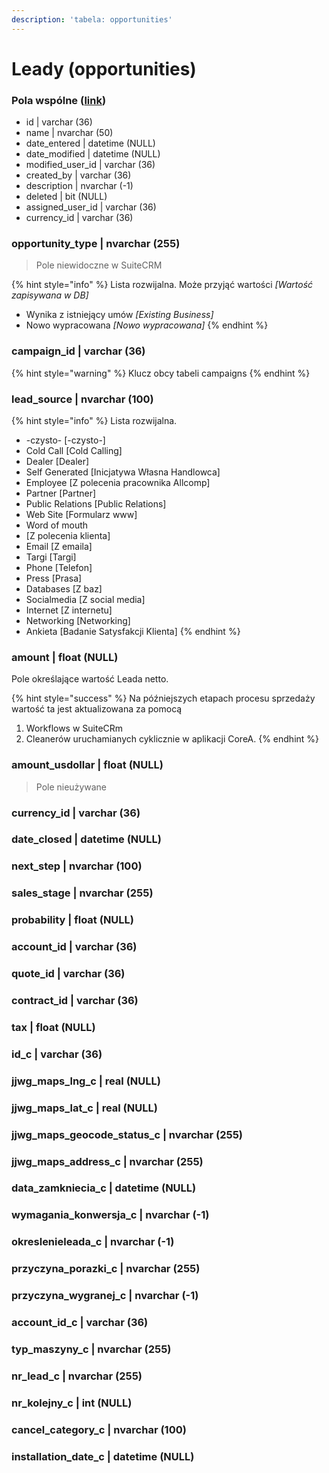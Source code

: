 ```yaml
---
description: 'tabela: opportunities'
---
```


# Leady \(opportunities\)

### Pola wspólne \([link](https://app.gitbook.com/@pio-skro/s/dokumentacja-crm/~/drafts/-Lmo1Xvz8Q5J3wfhFDSw/primary/pola-wspolne)\)

* id \| varchar \(36\)
* name \| nvarchar \(50\) 
* date\_entered \| datetime \(NULL\) 
* date\_modified \| datetime \(NULL\) 
* modified\_user\_id \| varchar \(36\) 
* created\_by \| varchar \(36\) 
* description \| nvarchar \(-1\) 
* deleted \| bit \(NULL\) 
* assigned\_user\_id \| varchar \(36\) 
* currency\_id \| varchar \(36\) 

### opportunity\_type \| nvarchar \(255\) 

> Pole niewidoczne w SuiteCRM

{% hint style="info" %}
Lista rozwijalna. Może przyjąć wartości _\[Wartość zapisywana w DB\]_

* Wynika z istniejący umów _\[Existing Business\]_
* Nowo wypracowana _\[Nowo wypracowana\]_
{% endhint %}

### campaign\_id \| varchar \(36\) 

{% hint style="warning" %}
Klucz obcy tabeli campaigns
{% endhint %}

### lead\_source \| nvarchar \(100\) 

{% hint style="info" %}
Lista rozwijalna. 

* -czysto- \[-czysto-\] 
* Cold Call \[Cold Calling\] 
* Dealer \[Dealer\] 
* Self Generated \[Inicjatywa Własna Handlowca\] 
* Employee \[Z polecenia pracownika Allcomp\] 
* Partner \[Partner\] 
* Public Relations \[Public Relations\] 
* Web Site \[Formularz www\] 
* Word of mouth 
* \[Z polecenia klienta\] 
* Email \[Z emaila\] 
* Targi \[Targi\] 
* Phone \[Telefon\] 
* Press \[Prasa\] 
* Databases \[Z baz\] 
* Socialmedia \[Z social media\] 
* Internet \[Z internetu\] 
* Networking \[Networking\] 
* Ankieta \[Badanie Satysfakcji Klienta\]
{% endhint %}

### amount \| float \(NULL\) 

Pole określające wartość Leada netto.

{% hint style="success" %}
Na późniejszych etapach procesu sprzedaży wartość ta jest aktualizowana za pomocą 

1. Workflows w SuiteCRm
2. Cleanerów uruchamianych cyklicznie w aplikacji CoreA.
{% endhint %}

### amount\_usdollar \| float \(NULL\) 

> Pole nieużywane

### currency\_id \| varchar \(36\) 



### date\_closed \| datetime \(NULL\) 

### next\_step \| nvarchar \(100\) 

### sales\_stage \| nvarchar \(255\) 

### probability \| float \(NULL\) 

### account\_id \| varchar \(36\) 

### quote\_id \| varchar \(36\) 

### contract\_id \| varchar \(36\) 

### tax \| float \(NULL\) 

### id\_c \| varchar \(36\) 

### jjwg\_maps\_lng\_c \| real \(NULL\) 

### jjwg\_maps\_lat\_c \| real \(NULL\) 

### jjwg\_maps\_geocode\_status\_c \| nvarchar \(255\) 

### jjwg\_maps\_address\_c \| nvarchar \(255\) 

### data\_zamkniecia\_c \| datetime \(NULL\) 

### wymagania\_konwersja\_c \| nvarchar \(-1\) 

### okreslenieleada\_c \| nvarchar \(-1\) 

### przyczyna\_porazki\_c \| nvarchar \(255\) 

### przyczyna\_wygranej\_c \| nvarchar \(-1\) 

### account\_id\_c \| varchar \(36\) 

### typ\_maszyny\_c \| nvarchar \(255\) 

### nr\_lead\_c \| nvarchar \(255\) 

### nr\_kolejny\_c \| int \(NULL\) 

### cancel\_category\_c \| nvarchar \(100\) 

### installation\_date\_c \| datetime \(NULL\)

### 

